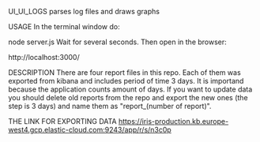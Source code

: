 UI_UI_LOGS
parses log files and draws graphs


USAGE
In the terminal window do:

node server.js
Wait for several seconds. Then open in the browser:

http://localhost:3000/


DESCRIPTION
There are four report files in this repo. Each of them was exported from kibana and includes period of time 3 days. It is importand because the application counts amount of days. If you want to update data you should delete old reports from the repo and export the new ones (the step is 3 days) and name them as "report_(number of report)".

THE LINK FOR EXPORTING DATA
https://iris-production.kb.europe-west4.gcp.elastic-cloud.com:9243/app/r/s/n3c0p
